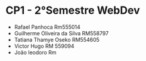 # CP1 - 2°Semestre WebDev

- Rafael Panhoca Rm555014
- Guilherme Oliveira da Silva RM558797
- Tatiana Thamye Oseko RM554605
- Victor Hugo RM 559094
- João leodoro Rm
